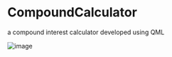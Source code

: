 # CompoundCalculator
a compound interest calculator developed using QML

![image](https://github.com/imtoby/CompoundCalculator/show_image/show.gif)
